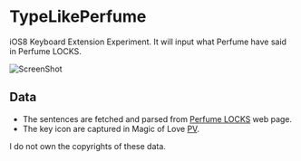 TypeLikePerfume
===============

iOS8 Keyboard Extension Experiment. It will input what Perfume have said in Perfume LOCKS.

![ScreenShot](http://cl.ly/image/473N2J0x2d0r/out.gif)

## Data

- The sentences are fetched and parsed from [Perfume LOCKS](http://www.tfm.co.jp/lock/perfume/) web page.
- The key icon are captured in Magic of Love [PV](https://www.youtube.com/watch?v=NhI2mp-WIck).

I do not own the copyrights of these data.
